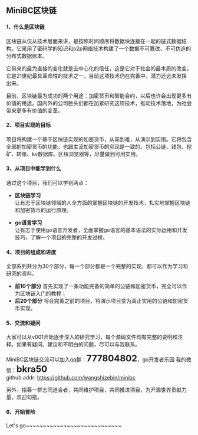 
## MiniBC区块链 #  


#### 1、什么是区块链  

区块链从仅从技术层面来讲，是按照时间顺序将数据块连接在一起的链式数据结构。它采用了密码学的知识和p2p网络技术构建了一个数据不可篡改、不可伪造的分布式数据账本。  
  
它带来的最为直接的变化就是去中心化的信任，这是它对于社会的最本质的改变。它是21世纪最具革命性的技术之一，目前这项技术仍在完善中，潜力还远未发挥出来。  
  
目前，区块链最为成功的两个用途：加密货币和智能合约，以后也许会出现更多有价值的用途。国内外的公司巨头们都在加紧研究这项技术，推动技术落地，为社会带来更多有价值的变革。  


#### 2、项目实现的目标  

项目将构建一个基于区块链实现的加密货币，从简到难，从演示到实用。它将包含全部的加密货币的功能，也跟主流加密货币的实现是一致的，包括公链、钱包、挖矿、转账、kv数据库、区块浏览器等，尽量做到可用实用。



#### 3、从项目中能学到什么  

通过这个项目，我们可以学到两点：
- **区块链学习**  
让有志于区块链领域的人全方面的掌握区块链的开发技术，扎实地掌握区块链和加密货币的运行原理。

- **go语言学习**  
让有志于使用go语言开发者，全面掌握go语言的基本语法的实际运用和开发技巧，了解一个项目的完整的开发过程。


#### 4、项目的组成和进度   
全部系列共分为30个部分，每一个部分都是一个完整的实现，都可以作为学习和研究的资料。
- **前10个部分**
首先实现了一条功能完备的简单的公链和加密货币，完全可以作为区块链入门的教程；
- **后20个部分** 
将会完善之前的项目，将演示项目变为真正实用的公链和加密货币实现。




#### 5、交流和疑问   
大家可以从v001开始逐步深入的研究学习，每个源码文件均有完整的说明和注释。如果有疑问、建议和不明白的问题，尽可以与我联系。

MiniBC区块链交流可以加入qq群：<font size=5><b>777804802</b></font>，go开发者乐园
我的微信：<font size=5><b>bkra50 </b></font>  
github addr: https://github.com/wangshizebin/minibc

另外，招募一群志同道合者，共同维护项目，共同推进项目，为开源世界贡献力量，欢迎勾搭。



#### 6、开始冒险 

Let's go~~~~~~~~~~~~~~~~~~~~~~~~~~~~